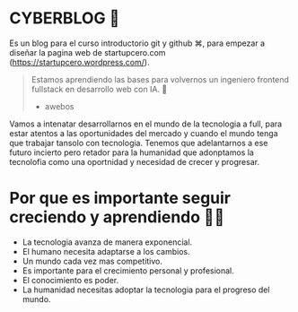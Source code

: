 # CYBERBLOG 🤖

Es un blog para el curso introductorio git y github ⌘, para empezar a diseñar la pagina web de startupcero.com (https://startupcero.wordpress.com/).

>Estamos aprendiendo las bases para volvernos un ingeniero frontend fullstack en desarrollo web con IA.  👾
> - awebos

Vamos a intenatar desarrollarnos en el mundo de la tecnologia a full, para estar atentos a las oportunidades del mercado y cuando el mundo tenga que trabajar tansolo con tecnologia. Tenemos que adelantarnos a ese futuro incierto pero retador para la humanidad que adonptamos la tecnolofia como una oportnidad y necesidad de crecer y progresar.

# Por que es importante seguir creciendo y aprendiendo 🧘🏻

* La tecnologia avanza de manera exponencial. 
* El humano necesita adaptarse a los cambios.
* Un mundo cada vez mas competitivo.
* Es importante para el crecimiento personal y profesional.
* El conocimiento es poder.
* La humanidad necesitas adoptar la tecnologia para el progreso del mundo.


